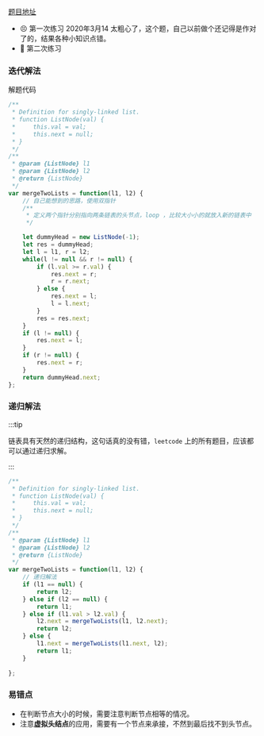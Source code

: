 [题目地址](https://leetcode-cn.com/problems/linked-list-cycle/)



- 😣 第一次练习 2020年3月14 太粗心了，这个题，自己以前做个还记得是作对了的，结果各种小知识点错。
- :shit: 第二次练习 



### 迭代解法

解题代码

```javascript
/**
 * Definition for singly-linked list.
 * function ListNode(val) {
 *     this.val = val;
 *     this.next = null;
 * }
 */
/**
 * @param {ListNode} l1
 * @param {ListNode} l2
 * @return {ListNode}
 */
var mergeTwoLists = function(l1, l2) {
    // 自己能想到的思路，使用双指针
    /**
     * 定义两个指针分别指向两条链表的头节点，loop ，比较大小小的就放入新的链表中
     */

    let dummyHead = new ListNode(-1);
    let res = dummyHead;
    let l = l1, r = l2;
    while(l != null && r != null) {
        if (l.val >= r.val) {
            res.next = r;
            r = r.next;
        } else {
            res.next = l;
            l = l.next;
        }
        res = res.next;
    }
    if (l != null) {
        res.next = l;
    }
    if (r != null) {
        res.next = r;
    }
    return dummyHead.next;
};
```



### 递归解法

:::tip

链表具有天然的递归结构，这句话真的没有错，`leetcode` 上的所有题目，应该都可以通过递归求解。

:::

```javascript
/**
 * Definition for singly-linked list.
 * function ListNode(val) {
 *     this.val = val;
 *     this.next = null;
 * }
 */
/**
 * @param {ListNode} l1
 * @param {ListNode} l2
 * @return {ListNode}
 */
var mergeTwoLists = function(l1, l2) {
    // 递归解法
    if (l1 == null) {
        return l2;
    } else if (l2 == null) {
        return l1;
    } else if (l1.val > l2.val) {
        l2.next = mergeTwoLists(l1, l2.next);
        return l2;
    } else {
        l1.next = mergeTwoLists(l1.next, l2);
        return l1;
    }
    
};
```



### 易错点

- 在判断节点大小的时候，需要注意判断节点相等的情况。
- 注意**虚拟头结点**的应用，需要有一个节点来承接，不然到最后找不到头节点。
